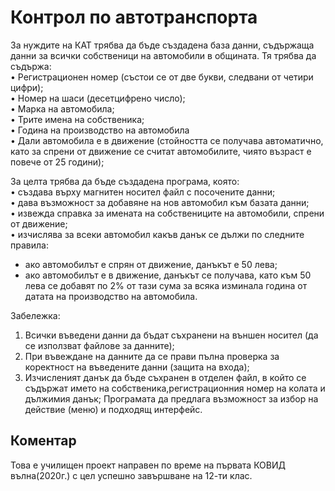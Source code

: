 # Контрол по автотранспорта

За нуждите на КАТ трябва да бъде създадена база данни, съдържаща данни за всички собственици на автомобили в общината. Тя трябва да съдържа: <br>
•	Регистрационен номер (състои се от две букви, следвани от четири цифри); <br>
•	Номер на шаси (десетцифрено число); <br>
•	Марка на автомобила; <br>
•	Трите имена на собственика; <br>
•	Година на производство на автомобила <br>
•	Дали автомобила е в движение (стойността се получава автоматично, като за спрени от движение се считат автомобилите, чиято възраст е повече от 25 години); <br>

За целта трябва да бъде създадена програма, която: <br>
•	създава върху магнитен носител файл с посочените данни;  <br>
•	дава възможност за добавяне на нов автомобил към базата данни; <br>
•	извежда справка за имената на собствениците на автомобили, спрени от движение; <br>
•	изчислява за всеки автомобил какъв данък се дължи по следните правила: <br>
-	ако автомобилът е спрян от движение, данъкът е 50 лева; <br>
-	ако автомобилът е в движение, данъкът се получава, като към 50 лева се добавят по 2% от тази сума за всяка изминала година от датата на производство на автомобила.

Забележка: 
1.	Всички въведени данни да бъдат съхранени на външен носител (да се използват файлове за данните);
2.	При въвеждане на данните да се прави пълна проверка за коректност на въведените данни (защита на входа);
3.	Изчисленият данък да бъде съхранен в отделен файл, в който се съдържат името на собственика,регистрационния номер на колата и дължимия данък; 
Програмата да предлага възможност за избор на действие (меню) и подходящ интерфейс.

## Коментар
Това е училищен проект направен по време на първата КОВИД вълна(2020г.) с цел успешно завършване на 12-ти клас.
